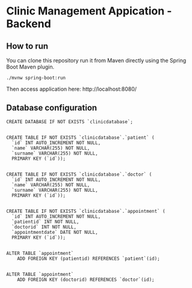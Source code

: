 # Clinic Management Appication - Backend

## How to run

You can clone this repository run it from Maven directly using the Spring Boot Maven plugin.
```
./mvnw spring-boot:run
```
Then access application here: http://localhost:8080/


## Database configuration

```
CREATE DATABASE IF NOT EXISTS `clinicdatabase`;


CREATE TABLE IF NOT EXISTS `clinicdatabase`.`patient` (
  `id` INT AUTO_INCREMENT NOT NULL,
  `name` VARCHAR(255) NOT NULL,
  `surname` VARCHAR(255) NOT NULL,
  PRIMARY KEY (`id`));


CREATE TABLE IF NOT EXISTS `clinicdatabase`.`doctor` (
  `id` INT AUTO_INCREMENT NOT NULL,
  `name` VARCHAR(255) NOT NULL,
  `surname` VARCHAR(255) NOT NULL,
  PRIMARY KEY (`id`));
  

CREATE TABLE IF NOT EXISTS `clinicdatabase`.`appointment` (
  `id` INT AUTO_INCREMENT NOT NULL,
  `patientid` INT NOT NULL,
  `doctorid` INT NOT NULL,
  `appointmentdate` DATE NOT NULL,
  PRIMARY KEY (`id`));
  

ALTER TABLE `appointment` 
    ADD FOREIGN KEY (patientid) REFERENCES `patient`(id);


ALTER TABLE `appointment` 
    ADD FOREIGN KEY (doctorid) REFERENCES `doctor`(id);

```
